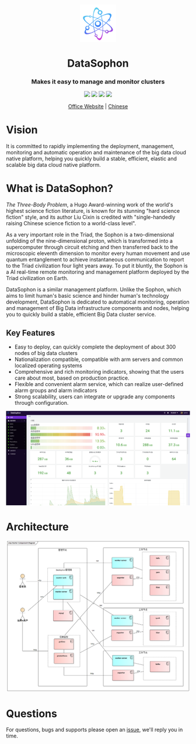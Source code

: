 <div align="center">
         <a href="https://github.com/gaodayu168/datasophon" target="_blank" rel="noopener noreferrer">
           <img src="website/static/img/logo.png" width="20%" height="20%" alt="DataSophon Logo" />
        </a>
 <h1>DataSophon</h1>
 <h3>Makes it easy to manage and monitor clusters</h3>
</div>

<p align="center">
  <img src="https://img.shields.io/github/release/gaodayu168/datasophon.svg">
  <img src="https://img.shields.io/github/stars/gaodayu168/datasophon">
  <img src="https://img.shields.io/github/forks/gaodayu168/datasophon">
  <a href="https://www.apache.org/licenses/LICENSE-2.0.html"><img src="https://img.shields.io/badge/license-Apache%202-4EB1BA.svg"></a>
  <p align="center">
    <a href="https://gaodayu168.github.io/datasophon-website/">Office Website</a> |
    <a href="https://github.com/gaodayu168/datasophon/blob/main/README_CN.md">Chinese</a>
  </p>
</p>

# Vision

It is committed to rapidly implementing the deployment, management, monitoring and automatic operation and maintenance of the big data cloud native platform, helping you quickly build a stable, efficient, elastic and scalable big data cloud native platform.

# What is DataSophon?

*The Three-Body Problem*, a Hugo Award-winning work of the world's highest science fiction literature, is known for its stunning "hard science fiction" style, and its author Liu Cixin is credited with "single-handedly raising Chinese science fiction to a world-class level".

As a very important role in the Triad, the Sophon is a two-dimensional unfolding of the nine-dimensional proton, which is transformed into a supercomputer through circuit etching and then transferred back to the microscopic eleventh dimension to monitor every human movement and use quantum entanglement to achieve instantaneous communication to report to the Triad civilization four light years away. To put it bluntly, the Sophon is a AI real-time remote monitoring and management platform deployed by the Triad civilization on Earth.

DataSophon is a similar management platform. Unlike the Sophon, which aims to limit human's basic science and hinder human's technology development, DataSophon is dedicated to automatical monitoring, operation and management of Big Data infrastructure components and nodes, helping you to quickly build a stable, efficient Big Data cluster service.

## Key Features

* Easy to deploy, can quickly complete the deployment of about 300 nodes of big data clusters
* Nationalization compatible, compatible with arm servers and common localized operating systems
* Comprehensive and rich monitoring indicators, showing that the users care about most, based on production practice.
* Flexible and convenient alarm service, which can realize user-defined alarm groups and alarm indicators
* Strong scalability, users can integrate or upgrade any components through configuration.


![img](website/static/img/dashboard.png)

# Architecture

![img](website/static/img/archive.png)

# Questions
For questions, bugs and supports please open an [issue](https://github.com/gaodayu168/datasophon/issues/new/choose), we'll reply you in time.



